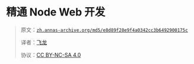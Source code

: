 # 精通 Node Web 开发

> 原文：[`zh.annas-archive.org/md5/e8d89f28e9f4a0342cc3b6492900175c`](https://zh.annas-archive.org/md5/e8d89f28e9f4a0342cc3b6492900175c)
> 
> 译者：[飞龙](https://github.com/wizardforcel)
> 
> 协议：[CC BY-NC-SA 4.0](http://creativecommons.org/licenses/by-nc-sa/4.0/)
